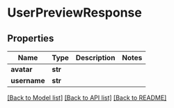 # UserPreviewResponse


## Properties

Name | Type | Description | Notes
------------ | ------------- | ------------- | -------------
**avatar** | **str** |  | 
**username** | **str** |  | 

[[Back to Model list]](../README.md#models) [[Back to API list]](../README.md#api-endpoints) [[Back to README]](../README.md)



